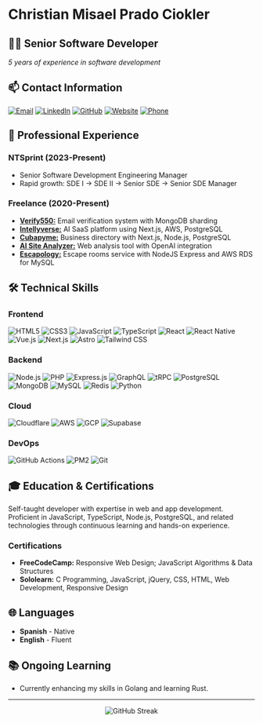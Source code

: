 # Christian Misael Prado Ciokler

## 👨‍💻 Senior Software Developer

*5 years of experience in software development*

## 📫 Contact Information

[![Email](https://img.shields.io/badge/Email-dev%40chrisciokler.com-blue?style=flat-square&logo=gmail)](mailto:dev@chrisciokler.com)
[![LinkedIn](https://img.shields.io/badge/LinkedIn-chrisciokler-blue?style=flat-square&logo=linkedin)](https://www.linkedin.com/in/chrisciokler)
[![GitHub](https://img.shields.io/badge/GitHub-chrisciokler-181717?style=flat-square&logo=github)](https://github.com/chrisciokler/)
[![Website](https://img.shields.io/badge/Website-chrisciokler.com-green?style=flat-square&logo=google-chrome)](https://www.chrisciokler.com)
[![Phone](https://img.shields.io/badge/Phone-%2B535%20296%208988-green?style=flat-square&logo=whatsapp)](tel:+5352968988)

## 💼 Professional Experience

### NTSprint (2023-Present)
- Senior Software Development Engineering Manager
- Rapid growth: SDE I → SDE II → Senior SDE → Senior SDE Manager

### Freelance (2020-Present)
- [**Verify550:**](https://verify550.com) Email verification system with MongoDB sharding
- [**Intellyverse:**](https://intellyverse.com) AI SaaS platform using Next.js, AWS, PostgreSQL
- [**Cubapyme:**](https://cubapyme.com/) Business directory with Next.js, Node.js, PostgreSQL
- [**AI Site Analyzer:**](https://www.aiwebpageanalyzer.com/) Web analysis tool with OpenAI integration
- [**Escapology:**](https://escapology.com/) Escape rooms service with NodeJS Express and AWS RDS for MySQL

## 🛠️ Technical Skills

### Frontend
![HTML5](https://img.shields.io/badge/-HTML5-E34F26?style=flat-square&logo=html5&logoColor=white)
![CSS3](https://img.shields.io/badge/-CSS3-1572B6?style=flat-square&logo=css3)
![JavaScript](https://img.shields.io/badge/-JavaScript-F7DF1E?style=flat-square&logo=javascript&logoColor=black)
![TypeScript](https://img.shields.io/badge/-TypeScript-3178C6?style=flat-square&logo=typescript&logoColor=white)
![React](https://img.shields.io/badge/-React-61DAFB?style=flat-square&logo=react&logoColor=black)
![React Native](https://img.shields.io/badge/-React_Native-61DAFB?style=flat-square&logo=react&logoColor=black)
![Vue.js](https://img.shields.io/badge/-Vue.js-4FC08D?style=flat-square&logo=vue.js&logoColor=white)
![Next.js](https://img.shields.io/badge/-Next.js-000000?style=flat-square&logo=next.js)
![Astro](https://img.shields.io/badge/-Astro-FF5D01?style=flat-square&logo=astro&logoColor=white)
![Tailwind CSS](https://img.shields.io/badge/-Tailwind_CSS-38B2AC?style=flat-square&logo=tailwind-css&logoColor=white)

### Backend
![Node.js](https://img.shields.io/badge/-Node.js-339933?style=flat-square&logo=node.js&logoColor=white)
![PHP](https://img.shields.io/badge/-PHP-777BB4?style=flat-square&logo=php&logoColor=white)
![Express.js](https://img.shields.io/badge/-Express.js-000000?style=flat-square&logo=express)
![GraphQL](https://img.shields.io/badge/-GraphQL-E10098?style=flat-square&logo=graphql)
![tRPC](https://img.shields.io/badge/-tRPC-2596BE?style=flat-square&logo=trpc)
![PostgreSQL](https://img.shields.io/badge/-PostgreSQL-336791?style=flat-square&logo=postgresql&logoColor=white)
![MongoDB](https://img.shields.io/badge/-MongoDB-47A248?style=flat-square&logo=mongodb&logoColor=white)
![MySQL](https://img.shields.io/badge/-MySQL-4479A1?style=flat-square&logo=mysql&logoColor=white)
![Redis](https://img.shields.io/badge/-Redis-DC382D?style=flat-square&logo=redis&logoColor=white)
![Python](https://img.shields.io/badge/-Python-3776AB?style=flat-square&logo=python&logoColor=white)

### Cloud
![Cloudflare](https://img.shields.io/badge/-Cloudflare-F38020?style=flat-square&logo=cloudflare&logoColor=white)
![AWS](https://img.shields.io/badge/-AWS-232F3E?style=flat-square&logo=amazon-aws)
![GCP](https://img.shields.io/badge/-GCP-4285F4?style=flat-square&logo=google-cloud&logoColor=white)
![Supabase](https://img.shields.io/badge/-Supabase-3ECF8E?style=flat-square&logo=supabase&logoColor=white)

### DevOps
![GitHub Actions](https://img.shields.io/badge/-GitHub_Actions-2088FF?style=flat-square&logo=github-actions&logoColor=white)
![PM2](https://img.shields.io/badge/-PM2-2B037A?style=flat-square&logo=pm2&logoColor=white)
![Git](https://img.shields.io/badge/-Git-F05032?style=flat-square&logo=git&logoColor=white)

## 🎓 Education & Certifications

Self-taught developer with expertise in web and app development. Proficient in JavaScript, TypeScript, Node.js, PostgreSQL, and related technologies through continuous learning and hands-on experience.

### Certifications
- **FreeCodeCamp:** Responsive Web Design; JavaScript Algorithms & Data Structures
- **Sololearn:** C Programming, JavaScript, jQuery, CSS, HTML, Web Development, Responsive Design

## 🌐 Languages

- **Spanish** - Native
- **English** - Fluent

## 📚 Ongoing Learning

- Currently enhancing my skills in Golang and learning Rust.

---


<p align="center">
  <img src="https://github-readme-streak-stats.herokuapp.com/?user=chrisciokler&theme=radical" alt="GitHub Streak" />
</p>
